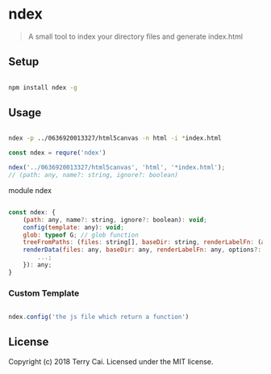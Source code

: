 # ndex

> A small tool to index your directory files and generate index.html


## Setup


```bash

npm install ndex -g

```



## Usage



```bash

ndex -p ../0636920013327/html5canvas -n html -i *index.html

```

```js
const ndex = requre('ndex')

ndex('../0636920013327/html5canvas', 'html', '*index.html');
// (path: any, name?: string, ignore?: boolean)

```

module ndex

```js

const ndex: {
    (path: any, name?: string, ignore?: boolean): void;
    config(template: any): void;
    glob: typeof G; // glob function
    treeFromPaths: (files: string[], baseDir: string, renderLabelFn: (arg0: Window, arg1: string, arg2: any, arg3: string, arg4: any, arg5: boolean) => string, options?: any) => any;
    renderData(files: any, baseDir: any, renderLabelFn: any, options?: {
        ...;
    }): any;
}

```


### Custom Template

```js

ndex.config('the js file which return a function')

```


## License

Copyright (c) 2018 Terry Cai. Licensed under the MIT license.
